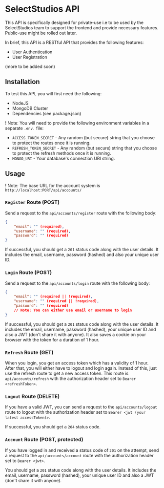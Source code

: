 # SelectStudios API

This API is specifically designed for private-use i.e to be used by the SelectStudios team to support the frontend and provide necessary features. Public-use might be rolled out later.

In brief, this API is a RESTful API that provides the following features:

- User Authentication
- User Registration

(more to be added soon)

## Installation

To test this API, you will first need the following:

- NodeJS
- MongoDB Cluster
- Dependencies (see package.json)

! Note: You will need to provide the following environment variables in a separate `.env.` file:

- `ACCESS_TOKEN_SECRET` - Any random (but secure) string that you choose to protect the routes once it is running.
- `REFRESH_TOKEN_SECRET` - Any random (but secure) string that you choose to protect the refresh methods once it is running.
- `MONGO_URI` - Your database's connection URI string.

## Usage

! Note: The base URL for the account system is `http://localhost:PORT/api/accounts/`

### `Register` Route (POST)

Send a request to the `api/accounts/register` route with the following body:

```json
{
    "email": "" (required),
    "username": "" (required),
    "password": "" (required)
}
```

If successful, you should get a `201` status code along with the user details. It includes the email, username, password (hashed) and also your unique user ID.

### `Login` Route (POST)

Send a request to the `api/accounts/login` route with the following body:

```json
{
    "email": "" (required || !required),
    "username": "" (required || !required),
    "password": "" (required)
    // Note: You can either use email or username to login
}
```

If successful, you should get a `201` status code along with the user details. It includes the email, username, password (hashed), your unique user ID and also a JWT (don't share it with anyone). It also saves a cookie on your browser with the token for a duration of 1 hour.

### `Refresh` Route (GET)

When you login, you get an access token which has a validity of 1 hour. After that, you will either have to logout and login again. Instead of this, just use the refresh route to get a new access token. This route is `api/accounts/refresh` with the authorization header set to `Bearer <refreshToken>`.

### `Logout` Route (DELETE)

If you have a valid JWT, you can send a request to the `api/accounts/logout` route to logout with the authorization header set to `Bearer <jwt (your latest accessToken)>`.

If successful, you should get a `204` status code.

### `Account` Route (POST, protected)

If you have logged in and received a status code of `201` on the attempt, send a request to the `api/accounts/account` route with the authorization header set to `Bearer <jwt>`.

You should get a `201` status code along with the user details. It includes the email, username, password (hashed), your unique user ID and also a JWT (don't share it with anyone).
